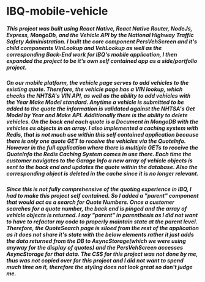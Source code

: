 # IBQ-mobile-vehicle

##### This project was built using React Native, React Native Router, NodeJs, Express, MongoDb, and the Vehicle API by the National Highway Traffic Safety Administration. I built the core component PersVehScreen and it's child components VinLookup and VehLookup as well as the corresponding Back-End work for IBQ's mobile application, I then expanded the project to be it's own self contained app as a side/portfolio project.

##### On our mobile platform, the vehicle page serves to add vehicles to the existing quote. Therefore, the vehicle page has a VIN lookup, which checks the NHTSA's VIN API, as well as the ability to add vehicles with the Year Make Model standard. Anytime a vehicle is submitted to be added to the quote the information is validated against the NHTSA's Get Model by Year and Make API. Additionally there is the ability to delete vehicles. On the back end each quote is a Document in MongoDB with the vehicles as objects in an array. I also implemented a caching system with Redis, that is not much use within this self contained application because there is only one quote GET to receive the vehicles via the QuoteInfo. However in the full application where there is multiple GETs to receive the QuoteInfo the Redis Caching System comes in use there. Each time the customer navigates to the Garage Info a new array of vehicle objects is sent to the back end and updates the quote within the database. Also the corresponding object is deleted in the cache since it is no longer relevant. 

##### Since this is not fully comprehensive of the quoting experience in IBQ, I had to make this project self contained. So I added a "parent" component that would act as a search for Quote Numbers. Once a customer searches for a quote number, the back end is pinged and the array of vehicle objects is returned. I say "parent" in parenthesis as I did not want to have to refactor my code to properly maintain state at the parent level. Therefore, the QuoteSearch page is siloed from the rest of the application as it does not share it's state with the below elements rather it just adds the data returned from the DB to AsyncStorage(which we were using anyway for the display of quotes) and the PersVehScreen accesses AsyncStorage for that data. The CSS for this project was not done by me, thus was not copied over for this project and I did not want to spend much time on it, therefore the styling does not look great so don't judge me. 
